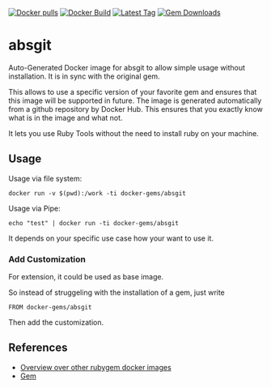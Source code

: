 [![Docker pulls](https://img.shields.io/docker/pulls/rubygem/absgit.svg)](https://hub.docker.com/r/rubygem/absgit/)
[![Docker Build](https://img.shields.io/docker/automated/rubygem/absgit.svg)](https://hub.docker.com/r/rubygem/absgit/)
[![Latest Tag](https://img.shields.io/github/tag/docker-rubygem/absgit.svg)](https://hub.docker.com/r/rubygem/absgit/)
[![Gem Downloads](https://img.shields.io/gem/dt/absgit.svg)](https://rubygems.org/gems/absgit/)
# absgit

Auto-Generated Docker image for absgit to allow simple usage without installation.
It is in sync with the original gem.

This allows to use a specific version of your favorite gem and ensures that this image will be supported in future.
The image is generated automatically from a github repository by Docker Hub.
This ensures that you exactly know what is in the image and what not.

It lets you use Ruby Tools without the need to install ruby on your machine.

## Usage

Usage via file system:

`docker run -v $(pwd):/work -ti docker-gems/absgit`

Usage via Pipe:

`echo "test" | docker run -ti docker-gems/absgit`

It depends on your specific use case how your want to use it.

### Add Customization

For extension, it could be used as base image.

So instead of struggeling with the installation of a gem, just write

`FROM docker-gems/absgit`

Then add the customization.

## References

 - [Overview over other rubygem docker images](https://github.com/thinkbot/docker-rubygem)
 - [Gem](https://rubygems.org/gems/absgit/)
